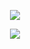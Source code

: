 <p align="center"><img src="https://laravel.com/assets/img/components/logo-laravel.svg"></p>
<p align="center"><img src="./images/server-side-v0.PNG"></p>

